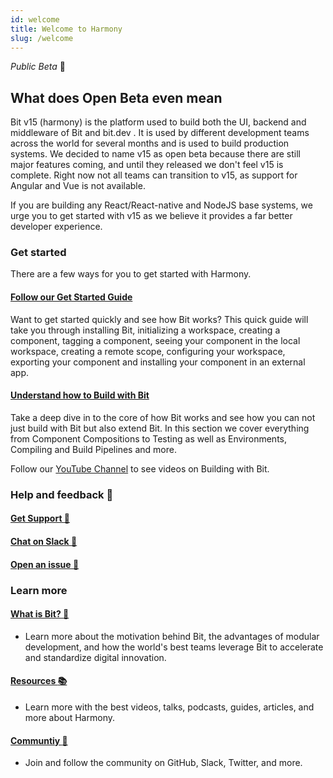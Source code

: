 ```yaml
---
id: welcome
title: Welcome to Harmony
slug: /welcome
---
```



*Public Beta* :tada:

<!-- Harmony is Bit's next generation. It is a highly powerful and extensible infrastructure for developing modern applications in a modular way. Whether you are building a new project, or seeking to collaborate on components in your existing projects, Harmony will let you tap into the true power of components.

Harmony is already used as a standard component infrastructure by many teams, including the world's finest. It is now available in public beta, so please feel free to start and please don't forget to [share your feedback](https://github.com/teambit/bit/issues)!  -->

## What does Open Beta even mean

Bit v15 (harmony) is the platform used to build both the UI, backend and middleware of Bit and bit.dev . It is used by different development teams across the world for several months and is used to build production systems.
We decided to name v15 as open beta because there are still major features coming, and until they released we don't feel v15 is complete. Right now not all teams can transition to v15, as support for Angular and Vue is not available.

If you are building any React/React-native and NodeJS base systems, we urge you to get started with v15 as we believe it provides a far better developer experience.

### Get started

There are a few ways for you to get started with Harmony.

#### [Follow our Get Started Guide](/getting-started/installing-bit)

Want to get started quickly and see how Bit works? This quick guide will take you through installing Bit, initializing a workspace, creating a component, tagging a component, seeing your component in the local workspace, creating a remote scope, configuring your workspace, exporting your component and installing your component in an external app.

#### [Understand how to Build with Bit](/building-with-bit/workspaces)

Take a deep dive in to the core of how Bit works and see how you can not just build with Bit but also extend Bit. In this section we cover everything from Component Compositions to Testing as well as Environments, Compiling and Build Pipelines and more.

<!-- #### [Take the Tutorial :feet:](/tutorial/install-bit)

- Take a hands-on approach with this step-by-step tutorial for building a modular React application with Bit components created in the workspace and imported from external projects. Learn how to install and set up a Bit workspace, add components, add life-full documentation and compositions, define isolated build and test environments, define and explore component dependencies in the workspace, version components and auto-update dependencies, import and export components to remote scopes to be shared across many projects, and more.  

#### [Explore the demo project :crystal_ball:](/demo/try-bit)

- Get a fully functional Bit workspace with independent components developed and managed by Bit, in this project and imported from other projects, where you can explore and experiment with every part of the Bit workspace, development UI, change and manage components, and learn how it works.   -->

<!-- #### Watch Video Guides :tv:  (**Coming soon!**)

- Start with step-by-step video guides to walk you through every step from creating a component to building a full-blown micro-applications architecture that scales and accelerates development, delivery, and innovation. Coming soon!   -->

Follow our [YouTube Channel](https://www.youtube.com/c/Bitdev) to see videos on Building with Bit.

### Help and feedback :raising_hand:

#### [Get Support :email:](https://bit.dev/support)  

#### [Chat on Slack :beers:](https://join.slack.com/t/bit-dev-community/shared_invite/enQtNzM2NzQ3MTQzMTg3LWI2YmFmZjQwMTkxNmFmNTVkYzU2MGI2YjgwMmJlZDdkNWVhOGIzZDFlYjg4MGRmOTM4ODAxNTIxMTMwNWVhMzg)  

#### [Open an issue :wrench:](https://github.com/teambit/bit/issues)  

### Learn more

#### [What is Bit? :rocket:](../essentials/what-is-bit)

- Learn more about the motivation behind Bit, the advantages of modular development, and how the world's best teams leverage Bit to accelerate and standardize digital innovation.  

#### [Resources :books:](/resources/podcasts)

- Learn more with the best videos, talks, podcasts, guides, articles, and more about Harmony.  

#### [Communtiy :busts_in_silhouette:](/community/resources)

- Join and follow the community on GitHub, Slack, Twitter, and more.
